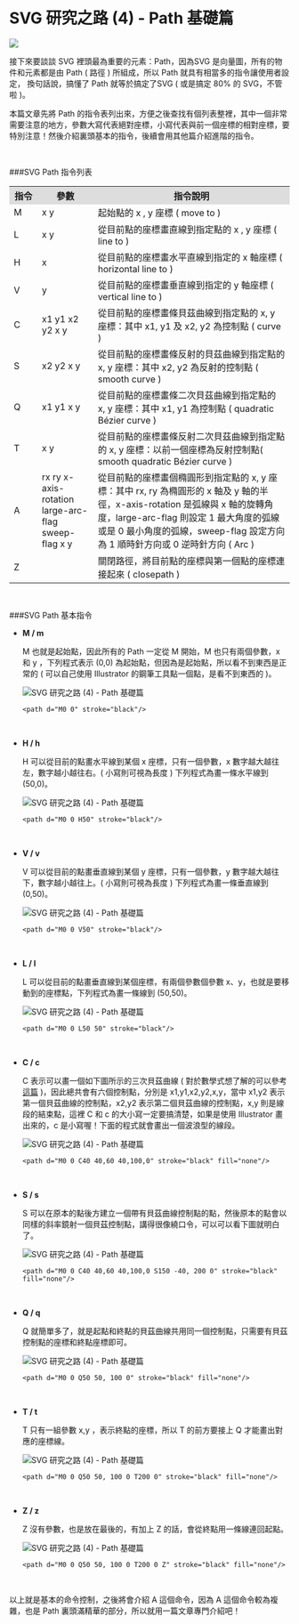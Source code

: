 # SVG 研究之路 (4) - Path 基礎篇 

![](/img/articles/201406/svg-04-path-1.jpg#preview-img)

接下來要談談 SVG 裡頭最為重要的元素：Path，因為SVG 是向量圖，所有的物件和元素都是由 Path ( 路徑 ) 所組成，所以 Path 就具有相當多的指令讓使用者設定， 換句話說，搞懂了 Path 就等於搞定了SVG ( 或是搞定 80% 的 SVG，不管啦 )。

本篇文章先將 Path 的指令表列出來，方便之後查找有個列表整裡，其中一個非常需要注意的地方，參數大寫代表絕對座標，小寫代表與前一個座標的相對座標，要特別注意！然後介紹裏頭基本的指令，後續會用其他篇介紹進階的指令。

<br/>

###SVG Path 指令列表

<table>
<tr>
<th style="width:10%; background:#ddd;">指令</th>
<th style="width:20%; background:#ddd;">參數</th>
<th style="width:70%; background:#ddd;">指令說明</th>
</tr>
<tr>
<td>M</td>
<td>x y</td>
<td>起始點的 x , y 座標 ( move to )</td>
</tr>
<tr>
<td>L</td>
<td>x y</td>
<td>從目前點的座標畫直線到指定點的 x , y 座標 ( line to )</td>
</tr>
<tr>
<td>H</td>
<td>x</td>
<td>從目前點的座標畫水平直線到指定的 x 軸座標 ( horizontal line to )</td>
</tr>
<tr>
<td>V</td>
<td>y</td>
<td>從目前點的座標畫垂直線到指定的 y 軸座標 ( vertical line to )</td>
</tr>
<tr>
<td>C</td>
<td>x1 y1 x2 y2 x y</td>
<td>從目前點的座標畫條貝茲曲線到指定點的 x, y 座標：其中 x1, y1 及 x2, y2 為控制點 ( curve )</td>
</tr>
<tr>
<td>S</td>
<td>x2 y2 x y</td>
<td>從目前點的座標畫條反射的貝茲曲線到指定點的 x, y 座標：其中 x2, y2 為反射的控制點 ( smooth curve )</td>
</tr>
<tr>
<td>Q</td>
<td>x1 y1 x y</td>
<td>從目前點的座標畫條二次貝茲曲線到指定點的 x, y 座標：其中 x1, y1 為控制點 ( quadratic Bézier curve )</td>
</tr>
<tr>
<td>T</td>
<td>x y</td>
<td>從目前點的座標畫條反射二次貝茲曲線到指定點的 x, y 座標：以前一個座標為反射控制點( smooth quadratic Bézier  curve )</td>
</tr>
<tr>
<td>A</td>
<td>rx ry x-axis-rotation large-arc-flag sweep-flag x y</td>
<td>從目前點的座標畫個橢圓形到指定點的 x, y 座標：其中 rx, ry 為橢圓形的 x 軸及 y 軸的半徑，x-axis-rotation 是弧線與 x 軸的旋轉角度，large-arc-flag 則設定 1 最大角度的弧線或是 0 最小角度的弧線，sweep-flag 設定方向為 1 順時針方向或 0 逆時針方向 ( Arc )</td>
</tr>
<tr>
<td>Z</td>
<td></td>
<td>關閉路徑，將目前點的座標與第一個點的座標連接起來 ( closepath )</td>
</tr>
</table>

<br/>

###SVG Path 基本指令

- **M / m**  

  M 也就是起始點，因此所有的 Path 一定從 M 開始，M 也只有兩個參數，x 和 y ，下列程式表示 (0,0) 為起始點，但因為是起始點，所以看不到東西是正常的 ( 可以自己使用 Illustrator 的鋼筆工具點一個點，是看不到東西的 )。 

  ![SVG 研究之路 (4) - Path 基礎篇](/img/articles/201406/20140611_1_02.png)

	  <path d="M0 0" stroke="black"/>

<br/>

- **H / h**  

  H 可以從目前的點畫水平線到某個 x 座標，只有一個參數，x 數字越大越往左，數字越小越往右。( 小寫則可視為長度 ) 下列程式為畫一條水平線到 (50,0)。 

  ![SVG 研究之路 (4) - Path 基礎篇](/img/articles/201406/20140611_1_03.png)

	  <path d="M0 0 H50" stroke="black"/>

<br/>


- **V / v**  

  V 可以從目前的點畫垂直線到某個 y 座標，只有一個參數，y 數字越大越往下，數字越小越往上。( 小寫則可視為長度 ) 下列程式為畫一條垂直線到 (0,50)。  

  ![SVG 研究之路 (4) - Path 基礎篇](/img/articles/201406/20140611_1_04.png)

	  <path d="M0 0 V50" stroke="black"/>

<br/>

- **L / l**  

  L 可以從目前的點畫垂直線到某個座標，有兩個參數個參數 x、y，也就是要移動到的座標點，下列程式為畫一條線到 (50,50)。 

  ![SVG 研究之路 (4) - Path 基礎篇](/img/articles/201406/20140611_1_05.png)

	  <path d="M0 0 L50 50" stroke="black"/>

<br/>


- **C / c**  

  C 表示可以畫一個如下圖所示的三次貝茲曲線 ( 對於數學式想了解的可以參考 [這篇](http://en.wikipedia.org/wiki/B%C3%A9zier_curve) )，因此總共會有六個控制點，分別是 x1,y1,x2,y2,x,y，當中 x1,y2 表示第一個貝茲曲線的控制點，x2,y2 表示第二個貝茲曲線的控制點，x,y 則是線段的結束點，這裡 C 和 c 的大小寫一定要搞清楚，如果是使用 Illustrator 畫出來的，c 是小寫喔！下面的程式就會畫出一個波浪型的線段。

  ![SVG 研究之路 (4) - Path 基礎篇](/img/articles/201406/20140611_1_06.png)

	  <path d="M0 0 C40 40,60 40,100,0" stroke="black" fill="none"/>

<br/>

- **S / s**  

  S 可以在原本的點後方建立一個帶有貝茲曲線控制點的點，然後原本的點會以同樣的斜率鏡射一個貝茲控制點，講得很像繞口令，可以可以看下圖就明白了。

  ![SVG 研究之路 (4) - Path 基礎篇](/img/articles/201406/20140611_1_07.png)

	  <path d="M0 0 C40 40,60 40,100,0 S150 -40, 200 0" stroke="black" fill="none"/>

<br/>

- **Q / q**

  Q 就簡單多了，就是起點和終點的貝茲曲線共用同一個控制點，只需要有貝茲控制點的座標和終點座標即可。
  
  ![SVG 研究之路 (4) - Path 基礎篇](/img/articles/201406/20140611_1_08.png)

	  <path d="M0 0 Q50 50, 100 0" stroke="black" fill="none"/>

<br/>

- **T / t**

  T 只有一組參數 x,y ，表示終點的座標，所以 T 的前方要接上 Q 才能畫出對應的座標線。

  ![SVG 研究之路 (4) - Path 基礎篇](/img/articles/201406/20140611_1_09.png)

	  <path d="M0 0 Q50 50, 100 0 T200 0" stroke="black" fill="none"/>

<br/>

- **Z / z**

  Z 沒有參數，也是放在最後的，有加上 Z 的話，會從終點用一條線連回起點。

  ![SVG 研究之路 (4) - Path 基礎篇](/img/articles/201406/20140611_1_10.png)

	  <path d="M0 0 Q50 50, 100 0 T200 0 Z" stroke="black" fill="none"/>

<br/>

以上就是基本的命令控制，之後將會介紹 A 這個命令，因為 A 這個命令較為複雜，也是 Path 裏頭滿精華的部分，所以就用一篇文章專門介紹吧！





